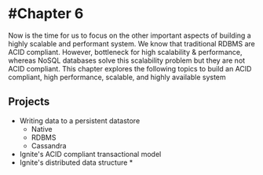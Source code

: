 #Chapter 6
=========================
Now is the time for us to focus on the other important aspects of building a highly scalable and  performant system.  We know that traditional RDBMS are ACID compliant. However,  bottleneck for high scalability & performance, whereas NoSQL databases solve this scalability problem but they are not ACID compliant. This chapter explores the following topics to build an ACID compliant, high performance, scalable, and highly available system
## Projects
 * Writing data to a  persistent datastore 
     * Native
	 * RDBMS
	 * Cassandra
 * Ignite's ACID compliant transactional model
 * Ignite's distributed data structure 
    * 